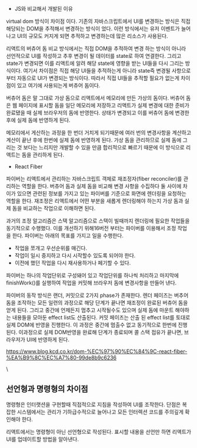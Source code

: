 - JS와 비교해서 개발된 이유

virtual dom 방식이 차이점 이다. 
기존의 자바스크립트에서 UI를 변경하는 방식은 직접 해당되는 DOM을 추적해서 변경하는 방식이 었다.
이런 방식에서는 유저 이벤트가 늘어나고 UI의 규모도 커지게 되면 추적하고 변경하는데 많은 리소스가 사용된다.

리액트의 버츄어 돔 비교 방식에서는 직접 DOM을 추적하여 변경 하는 방식이 아니라 선언적으로 UI를 작성하고 추후 변경이 될 데이터를 state로 하여 연결한다. 그리고 state가 변경되면 이를 리액트에 알려 해당 state에 영향을 받는 UI들을 다시 그리는 방식이다.
여기서 차이점은 직접 해당 UI들을 추적하는게 아니라 state즉 변경될 사항으로 부터 자동으로 UI가 변경되는 방식이다. 따라서 직접 UI들을 추적할 필요가 없는게 차이점이 있고 여기에 사용되는게 버츄어 돔이다.

버츄어 돔은 말 그대로 가상 돔으로 리액트에서 메모리에 만든 가상의 돔이다. 버츄어 돔은 웹 페이지에 표시할 돔을 일단 메모리에 저장하고 리액트가 실제 변경에 대한 준비가 완료됐을 때 실제 브라우저의 돔에 반영한다. 상태가 변경되고 이를 버츄어 돔에 변경한 후에 실제 돔에 반영하게 된다.

메모리에서 게산하는 과정을 한 번더 거치게 되기때문에 여러 번의 변경사항을 계산하고 계산이 끝난 후에 한번에 실제 돔에 반영하게 된다.
가상 돔을 관리하므로 실제 돔에 그리는 것 보다는 느리지만 개발할 수 있을 만큼 합리적으로 빠르기 때문에 이 방식으로 리액트는 돔을 관리하게 된다.

- React Fiber

파이버는 리액트에서 관리하는 자바스크립트 객체로 재조정자(fiber reconciler)를 관리하는 역할을 한다.
버츄어 돔과 실제 돔을 비교해 변경 사항을 수집하다 둘 사이에 차이가 있으면 관련된 정보를 가지고 있는 파이버를 기준으로 화면에 렌더링을 요청하는 역할을 한다.
재조정은 리액트에서 어떤 부분을 새롭게 렌더링해야 하는지 가상 돔과 실제 돔을 비교하는 작업으로 이해하면 된다.

과거의 조정 알고리즘은 스택 알고리즘으로 스택이 빌때까지 렌더링에 필요한 작업들을 동기적으로 수행했다. 이를 개선하기 위해16버전 부터는 파이버를 이용해서 조정 작업을 한다.
파이버는 아래의 목표를 가지고 일을 수행한다.
- 작업을 쪼개고 우선순위를 매긴다.
- 작업이 일시 중지하고 다시 시작할수 있도록 되어야 한다.
- 이전에 했던 작업을 다시 재사용하거나 페기할 수 있다.

파이버는 하나의 작업단위로 구성돼어 있고 작업단위를 하나씩 처리하고 마지막에 finishWork()를 실행하여 작업을 커밋해 브라우저 돔에 변경사항을 만들어 낸다.

파이버의 동작 방식은 랜더, 커밋으로 2가지 phase가 존재한다.
렌더 페이즈는 버추어 돔을 조작하는 모든 일련의 과정으로 해당 단계가 끝나면 재조정이 완료된 버츄어 돔을 얻게 된다. 그리고 중간에 언제든지 멈추고 시작될수도 있으며 실제 돔에 마운트 해야하는 내용들을 모아둔 effect list도 산출된다.
커밋 페이즈는 산출 된 effect list를 토대로 실제 DOM에 반영을 진행한다. 이 과정은 중간에 멈출수 없고 동기적으로 한번에 진행된다. 이과정으로 실제 DOM반영을 완료해 단계가 종료되며 콜 스택 접유가 끝나면, 브라우저가 UI에 반영하게 된다.


https://www.blog.kcd.co.kr/dom-%EC%97%90%EC%84%9C-react-fiber-%EA%B9%8C%EC%A7%80-99de8b9c6236

\
## 선언형과 명령형의 차이점

명령형은 인터랫션을 구현할때 직접적으로 지침을 작성하여 UI를 조작한다.
단점은 복잡한 시스템에서는 관리가 기하급수적으로 늘어나고 모든 인터렉션 코드를 주의깊게 확인해야 한다.

리액트에서는 명령형이 아닌 선언형으로 작성된다.
표시할 내용을 선언만 하면 리액트가 UI를 업데이트할 방법을 알아낸다.

